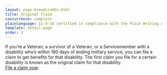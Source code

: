 ```yaml
---
layout: page-breadcrumbs.html
title: Original Claim
concurrence: complete
plainlanguage: 11-4-16 certified in compliance with the Plain Writing Act
template: detail-page
order: 3
---
```


<div class="va-introtext">

If you’re a Veteran, a survivor of a Veteran, or a Servicemember with a disability who’s within 180 days of ending military service, you can file a claim to get benefits for that disability. The first claim you file for a certain disability is known as the original claim for that disability. <br> [File a claim now](/disability-benefits/apply/).

</div>
